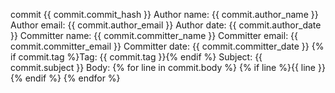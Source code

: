 commit {{ commit.commit_hash }}
Author name: {{ commit.author_name }}
Author email: {{ commit.author_email }}
Author date: {{ commit.author_date }}
Committer name: {{ commit.committer_name }}
Committer email: {{ commit.committer_email }}
Committer date: {{ commit.committer_date }}
{% if commit.tag %}Tag: {{ commit.tag }}{% endif %}
Subject: {{ commit.subject }}
Body: {% for line in commit.body %}
{% if line %}{{ line }}{% endif %}
{% endfor %}